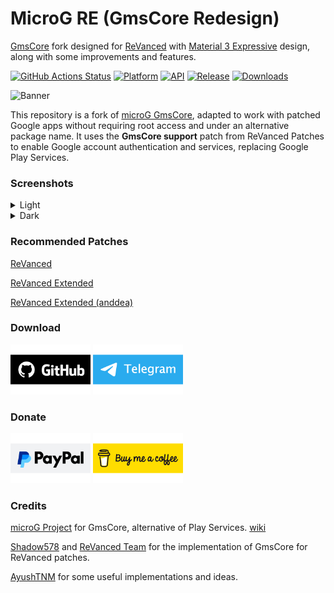 # MicroG RE (GmsCore Redesign)

[GmsCore](https://github.com/microg/GmsCore) fork designed for [ReVanced](https://github.com/ReVanced) with [Material 3 Expressive](https://m3.material.io/blog/building-with-m3-expressive) design, along with some improvements and features.

[![GitHub Actions Status](https://img.shields.io/github/actions/workflow/status/WSTxda/MicroG-RE/.github%2Fworkflows%2Fbuild.yml?style=for-the-badge&logo=github-actions&labelColor=21262D&color=3FB950)](https://github.com/WSTxda/MicroG-RE/actions) [![Platform](https://img.shields.io/badge/android-platform?style=for-the-badge&label=platform&labelColor=21262d&color=6e7681)](https://www.android.com) [![API](https://img.shields.io/badge/24%2B-level?style=for-the-badge&logo=android&logoColor=3cd382&label=API&labelColor=21262d&color=ff663b)](https://developer.android.com/studio/releases/platforms) [![Release](https://img.shields.io/github/v/release/WSTxda/MicroG-RE?display_name=tag&style=for-the-badge&logo=github&labelColor=21262d&color=1f6feb)](https://github.com/WSTxda/MicroG-RE/releases/latest) [![Downloads](https://img.shields.io/github/downloads/WSTxda/MicroG-RE/total?style=for-the-badge&labelColor=21262d&color=238636)](https://github.com/WSTxda/MicroG-RE/releases)

![Banner](https://raw.githubusercontent.com/WSTxda/MicroG-RE/master/Images/Banner.svg)

This repository is a fork of [microG GmsCore](https://github.com/microg/GmsCore), adapted to work with patched Google apps without requiring root access and under an alternative package name. It uses the **GmsCore support** patch from ReVanced Patches to enable Google account authentication and services, replacing Google Play Services.

### Screenshots

<details>
  <summary>Light</summary>

![Banner](https://raw.githubusercontent.com/WSTxda/MicroG-RE/master/Images/Light.png)

</details>

<details>
  <summary>Dark</summary>

![Banner](https://raw.githubusercontent.com/WSTxda/MicroG-RE/master/Images/Dark.png)

</details>

### Recommended Patches

[ReVanced](https://github.com/ReVanced/revanced-patches)

[ReVanced Extended](https://github.com/inotia00/revanced-patches)

[ReVanced Extended (anddea)](https://github.com/anddea/revanced-patches)

### Download

[<img src="https://raw.githubusercontent.com/WSTxda/WSTxda/main/images/GitHub.svg"
alt='Get it on GitHub'
height="80">](https://github.com/WSTxda/MicroG-RE/releases) [<img src="https://raw.githubusercontent.com/WSTxda/WSTxda/main/images/Telegram.svg"
alt='Get it on Telegram'
height="80">](https://t.me/WSTprojects)

### Donate

[<img src="https://raw.githubusercontent.com/WSTxda/WSTxda/main/images/PayPal.svg"
      alt='Donate with PayPal'
      height="80">](https://bit.ly/2lV0E6u)
[<img src="https://raw.githubusercontent.com/WSTxda/WSTxda/main/images/BMC.svg"
      alt='Donate with BMC'
      height="80">](https://www.buymeacoffee.com/wstxda)

### Credits

[microG Project](https://github.com/microg) for GmsCore, alternative of Play Services. [wiki](https://github.com/microg/GmsCore/wiki)

[Shadow578](https://github.com/shadow578) and [ReVanced Team](https://github.com/ReVanced) for the implementation of GmsCore for ReVanced patches.

[AyushTNM](https://github.com/ayushTNM) for some useful implementations and ideas.
